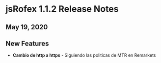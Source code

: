 # jsRofex 1.1.2 Release Notes
## May 19, 2020

## New Features
* **Cambio de http a https** - Siguiendo las politicas de MTR en Remarkets
